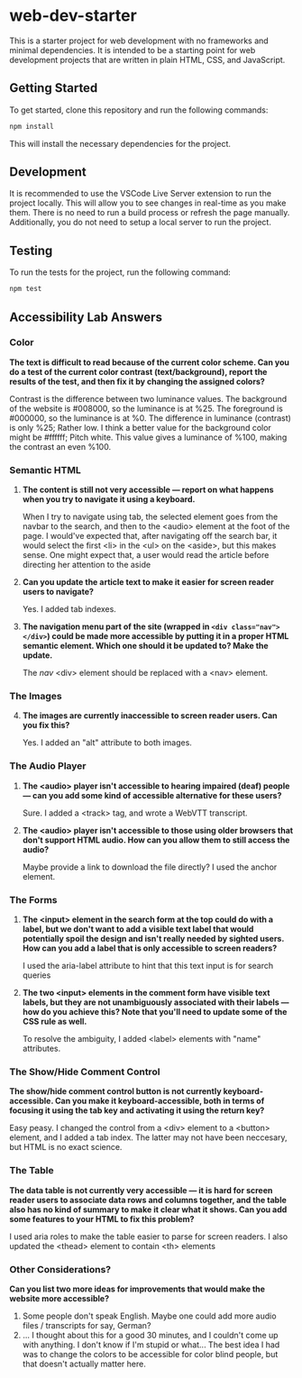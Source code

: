 # web-dev-starter

This is a starter project for web development with no frameworks and minimal
dependencies. It is intended to be a starting point for web development projects
that are written in plain HTML, CSS, and JavaScript.

## Getting Started

To get started, clone this repository and run the following commands:

```bash
npm install
```
This will install the necessary dependencies for the project.

## Development

It is recommended to use the VSCode Live Server extension to run the project
locally. This will allow you to see changes in real-time as you make them. There
is no need to run a build process or refresh the page manually. Additionally,
you do not need to setup a local server to run the project.

## Testing

To run the tests for the project, run the following command:

```bash
npm test
```

## Accessibility Lab Answers
### Color
**The text is difficult to read because of the current color scheme. Can you do a test of the current color contrast (text/background), report the results of the test, and then fix it by changing the assigned colors?**

Contrast is the difference between two luminance values. The background of the website is #008000, so the luminance is  at %25. The foreground is #000000, so the luminance is at %0. The difference in luminance (contrast) is only %25; Rather low. I think a better value for the background color might be #ffffff; Pitch white. This value gives a luminance of %100, making the contrast an even %100. 

### Semantic HTML
1. **The content is still not very accessible — report on what happens when you try to navigate it using a keyboard.**

    When I try to navigate using tab, the selected element goes from the navbar to the search, and then to the \<audio> element at the foot of the page. I would've expected that, after navigating off the search bar, it would select the first \<li> in the \<ul> on the \<aside>, but this makes sense. One might expect that, a user would read the article before directing her attention to the aside

2. **Can you update the article text to make it easier for screen reader users to navigate?**
    
    Yes. I added tab indexes.

3. **The navigation menu part of the site (wrapped in ```<div class="nav"></div>```) could be made more accessible by putting it in a proper HTML semantic element. Which one should it be updated to? Make the update.**

    The *nav* \<div> element should be replaced with a \<nav> element.

### The Images
4. **The images are currently inaccessible to screen reader users. Can you fix this?**
    
    Yes. I added an "alt" attribute to both images.

### The Audio Player
1. **The \<audio> player isn't accessible to hearing impaired (deaf) people — can you add some kind of accessible alternative for these users?**
    
    Sure. I added a \<track> tag, and wrote a WebVTT transcript.

2. **The \<audio> player isn't accessible to those using older browsers that don't support HTML audio. How can you allow them to still access the audio?**

    Maybe provide a link to download the file directly? I used the anchor element.

###  The Forms
1. **The \<input> element in the search form at the top could do with a label, but we don't want to add a visible text label that would potentially spoil the design and isn't really needed by sighted users. How can you add a label that is only accessible to screen readers?**

    I used the aria-label attribute to hint that this text input is for search queries

2. **The two \<input> elements in the comment form have visible text labels, but they are not unambiguously associated with their labels — how do you achieve this? Note that you'll need to update some of the CSS rule as well.**

    To resolve the ambiguity, I added \<label> elements with "name" attributes.

### The Show/Hide Comment Control
**The show/hide comment control button is not currently keyboard-accessible. Can you make it keyboard-accessible, both in terms of focusing it using the tab key and activating it using the return key?**

Easy peasy. I changed the control from a \<div> element to a \<button> element, and I added a tab index. The latter may not have been neccesary, but HTML is no exact science.


### The Table
**The data table is not currently very accessible — it is hard for screen reader users to associate data rows and columns together, and the table also has no kind of summary to make it clear what it shows. Can you add some features to your HTML to fix this problem?**

I used aria roles to make the table easier to parse for screen readers. I also updated the \<thead> element to contain \<th> elements

### Other Considerations?

**Can you list two more ideas for improvements that would make the website more accessible?**

1. Some people don't speak English. Maybe one could add more audio files / transcripts for say, German?
2. ... I thought about this for a good 30 minutes, and I couldn't come up with anything. I don't know if I'm stupid or what... The best idea I had was to change the colors to be accessible for color blind people, but that doesn't actually matter here.